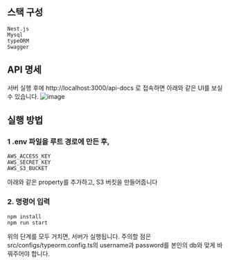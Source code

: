 ## 스택 구성
```
Nest.js
Mysql
typeORM
Swagger
```

## API 명세
서버 실행 후에 http://localhost:3000/api-docs 로 접속하면 아래와 같은 UI를 보실 수 있습니다.
![image](https://github.com/dlsxody1/wayne--assignment-server/assets/62875596/d85d49bb-c933-4a40-9aff-aca4faa66045)

## 실행 방법

### 1 .env 파일을 루트 경로에 만든 후, 
```
AWS_ACCESS_KEY
AWS_SECRET_KEY
AWS_S3_BUCKET
```
아래와 같은 property를 추가하고, S3 버킷을 만들어줍니다

### 2. 명령어 입력
```
npm install
npm run start
```
위의 단계를 모두 거치면, 서버가 실행됩니다.
주의할 점은 src/configs/typeorm.config.ts의 username과 password를 본인의 db와 맞게 바꿔주어야 합니다.
